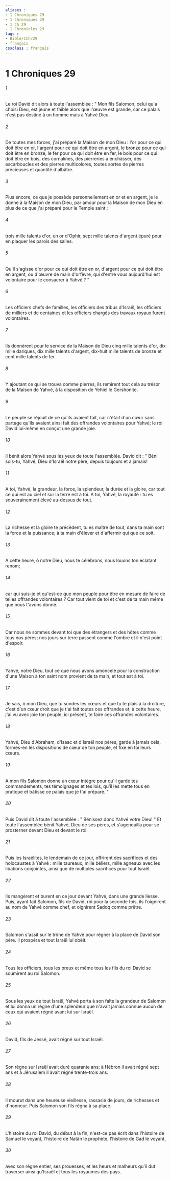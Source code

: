 ```yaml
---
aliases : 
- 1 Chroniques 29
- 1 Chroniques 29
- 1 Ch 29
- 1 Chronicles 29
tags : 
- Bible/1Ch/29
- français
cssclass : français
---
```


# 1 Chroniques 29

###### 1
Le roi David dit alors à toute l'assemblée : " Mon fils Salomon, celui qu'a choisi Dieu, est jeune et faible alors que l'œuvre est grande, car ce palais n'est pas destiné à un homme mais à Yahvé Dieu. 
###### 2
De toutes mes forces, j'ai préparé la Maison de mon Dieu : l'or pour ce qui doit être en or, l'argent pour ce qui doit être en argent, le bronze pour ce qui doit être en bronze, le fer pour ce qui doit être en fer, le bois pour ce qui doit être en bois, des cornalines, des pierreries à enchâsser, des escarboucles et des pierres multicolores, toutes sortes de pierres précieuses et quantité d'albâtre. 
###### 3
Plus encore, ce que je possède personnellement en or et en argent, je le donne à la Maison de mon Dieu, par amour pour la Maison de mon Dieu en plus de ce que j'ai préparé pour le Temple saint : 
###### 4
trois mille talents d'or, en or d'Ophir, sept mille talents d'argent épuré pour en plaquer les parois des salles. 
###### 5
Qu'il s'agisse d'or pour ce qui doit être en or, d'argent pour ce qui doit être en argent, ou d'œuvre de main d'orfèvre, qui d'entre vous aujourd'hui est volontaire pour le consacrer à Yahvé ? " 
###### 6
Les officiers chefs de familles, les officiers des tribus d'Israël, les officiers de milliers et de centaines et les officiers chargés des travaux royaux furent volontaires. 
###### 7
Ils donnèrent pour le service de la Maison de Dieu cinq mille talents d'or, dix mille dariques, dix mille talents d'argent, dix-huit mille talents de bronze et cent mille talents de fer. 
###### 8
Y ajoutant ce qui se trouva comme pierres, ils remirent tout cela au trésor de la Maison de Yahvé, à la disposition de Yehiel le Gershonite. 
###### 9
Le peuple se réjouit de ce qu'ils avaient fait, car c'était d'un cœur sans partage qu'ils avaient ainsi fait des offrandes volontaires pour Yahvé; le roi David lui-même en conçut une grande joie. 
###### 10
Il bénit alors Yahvé sous les yeux de toute l'assemblée. David dit : " Béni sois-tu, Yahvé, Dieu d'Israël notre père, depuis toujours et à jamais! 
###### 11
A toi, Yahvé, la grandeur, la force, la splendeur, la durée et la gloire, car tout ce qui est au ciel et sur la terre est à toi. A toi, Yahvé, la royauté : tu es souverainement élevé au-dessus de tout. 
###### 12
La richesse et la gloire te précèdent, tu es maître de tout, dans ta main sont la force et la puissance; à ta main d'élever et d'affermir qui que ce soit. 
###### 13
A cette heure, ô notre Dieu, nous te célébrons, nous louons ton éclatant renom; 
###### 14
car qui suis-je et qu'est-ce que mon peuple pour être en mesure de faire de telles offrandes volontaires ? Car tout vient de toi et c'est de ta main même que nous t'avons donné. 
###### 15
Car nous ne sommes devant toi que des étrangers et des hôtes comme tous nos pères; nos jours sur terre passent comme l'ombre et il n'est point d'espoir. 
###### 16
Yahvé, notre Dieu, tout ce que nous avons amoncelé pour la construction d'une Maison à ton saint nom provient de ta main, et tout est à toi. 
###### 17
Je sais, ô mon Dieu, que tu sondes les cœurs et que tu te plais à la droiture, c'est d'un cœur droit que je t'ai fait toutes ces offrandes et, à cette heure, j'ai vu avec joie ton peuple, ici présent, te faire ces offrandes volontaires. 
###### 18
Yahvé, Dieu d'Abraham, d'Isaac et d'Israël nos pères, garde à jamais cela, formes-en les dispositions de cœur de ton peuple, et fixe en toi leurs cœurs. 
###### 19
A mon fils Salomon donne un cœur intègre pour qu'il garde tes commandements, tes témoignages et tes lois, qu'il les mette tous en pratique et bâtisse ce palais que je t'ai préparé. " 
###### 20
Puis David dit à toute l'assemblée : " Bénissez donc Yahvé votre Dieu! " Et toute l'assemblée bénit Yahvé, Dieu de ses pères, et s'agenouilla pour se prosterner devant Dieu et devant le roi. 
###### 21
Puis les Israélites, le lendemain de ce jour, offrirent des sacrifices et des holocaustes à Yahvé : mille taureaux, mille béliers, mille agneaux avec les libations conjointes, ainsi que de multiples sacrifices pour tout Israël. 
###### 22
Ils mangèrent et burent en ce jour devant Yahvé, dans une grande liesse. Puis, ayant fait Salomon, fils de David, roi pour la seconde fois, ils l'oignirent au nom de Yahvé comme chef, et oignirent Sadoq comme prêtre. 
###### 23
Salomon s'assit sur le trône de Yahvé pour régner à la place de David son père. Il prospéra et tout Israël lui obéit. 
###### 24
Tous les officiers, tous les preux et même tous les fils du roi David se soumirent au roi Salomon. 
###### 25
Sous les yeux de tout Israël, Yahvé porta à son faîte la grandeur de Salomon et lui donna un règne d'une splendeur que n'avait jamais connue aucun de ceux qui avaient régné avant lui sur Israël. 
###### 26
David, fils de Jessé, avait régné sur tout Israël. 
###### 27
Son règne sur Israël avait duré quarante ans; à Hébron il avait régné sept ans et à Jérusalem il avait régné trente-trois ans. 
###### 28
Il mourut dans une heureuse vieillesse, rassasié de jours, de richesses et d'honneur. Puis Salomon son fils régna à sa place. 
###### 29
L'histoire du roi David, du début à la fin, n'est-ce pas écrit dans l'histoire de Samuel le voyant, l'histoire de Natân le prophète, l'histoire de Gad le voyant, 
###### 30
avec son règne entier, ses prouesses, et les heurs et malheurs qu'il dut traverser ainsi qu'Israël et tous les royaumes des pays. 
